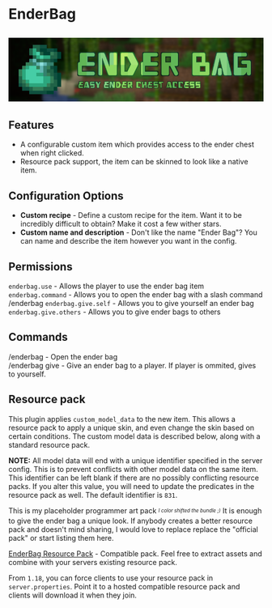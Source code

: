 # EnderBag
![A plugin for easy ender chest access](web/banner.png)
---
## Features
- A configurable custom item which provides access to the ender chest when right clicked.
- Resource pack support, the item can be skinned to look like a native item.

## Configuration Options
- **Custom recipe** - Define a custom recipe for the item. Want it to be incredibly difficult to obtain? Make it cost a few wither stars.
- **Custom name and description** - Don't like the name "Ender Bag"? You can name and describe the item however you want in the config.

## Permissions
`enderbag.use` - Allows the player to use the ender bag item  
`enderbag.command` - Allows you to open the ender bag with a slash command /enderbag
`enderbag.give.self` - Allows you to give yourself an ender bag
`enderbag.give.others` - Allows you to give ender bags to others

## Commands
/enderbag - Open the ender bag  
/enderbag give <player> - Give an ender bag to a player. If player is ommited, gives to yourself.  

## Resource pack
This plugin applies `custom_model_data` to the new item. This allows a resource pack to apply a unique skin, and even change the skin based on certain conditions. The custom model data is described below, along with a standard resource pack. 

**NOTE:** All model data will end with a unique identifier specified in the server config. This is to prevent conflicts with other model data on the same item. This identifier can be left blank if there are no possibly conflicting resource packs. If you alter this value, you will need to update the predicates in the resource pack as well. The default identifier is `831`.

This is my placeholder programmer art pack <sub><sup>*I color shifted the bundle ;)*</sup></sub> It is enough to give the ender bag a unique look. If anybody creates a better
resource pack and doesn't mind sharing, I would love to replace replace the "official pack" or start listing them here.

[EnderBag Resource Pack](https://drive.google.com/file/d/1vIv1Z1259-t373P2_PKatjWAa9zHaqwh/view?usp=sharing) - Compatible pack. Feel free to extract assets and combine with your servers existing resource pack.

From `1.18`, you can force clients to use your resource pack in `server.properties`. Point it to a hosted compatible resource pack and clients will download it when they join.